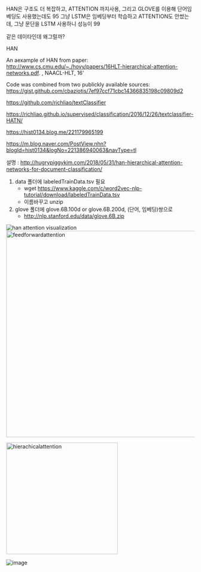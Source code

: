 HAN은 구조도 더 복잡하고, ATTENTION 까지사용, 그리고 GLOVE를 이용해 단어임베딩도 사용했는데도 95
그냥 LSTM은 임베딩부터 학습하고 ATTENTION도 안썼는데, 그냥 문단을 LSTM 사용하니 성능이 99

같은 데이타인데 왜그럴까?


HAN 



An aexample of HAN from paper: http://www.cs.cmu.edu/~./hovy/papers/16HLT-hierarchical-attention-networks.pdf. ,  NAACL-HLT, 16'

Code was combined from two publickly available sources:
https://gist.github.com/cbaziotis/7ef97ccf71cbc14366835198c09809d2

https://github.com/richliao/textClassifier

https://richliao.github.io/supervised/classification/2016/12/26/textclassifier-HATN/

https://hist0134.blog.me/221179965199

https://m.blog.naver.com/PostView.nhn?blogId=hist0134&logNo=221386940063&navType=tl

설명 : http://hugrypiggykim.com/2018/05/31/han-hierarchical-attention-networks-for-document-classification/


1) data 폴더에 labeledTrainData.tsv 필요
   - wget https://www.kaggle.com/c/word2vec-nlp-tutorial/download/labeledTrainData.tsv
   - 이름바꾸고 unzip
2) glove 폴더에 glove.6B.100d or glove.6B.200d, (단어, 임베딩)쌍으로 
   - http://nlp.stanford.edu/data/glove.6B.zip

![han attention visualization](https://user-images.githubusercontent.com/38748880/49410835-f95dae00-f7a9-11e8-93a6-596e66140033.PNG)
<img width="551" alt="feedforwardattention" src="https://user-images.githubusercontent.com/38748880/49410883-1e522100-f7aa-11e8-960a-c31ca51d5e28.png">




<img width="298" alt="hierachicalattention" src="https://user-images.githubusercontent.com/38748880/49410897-24e09880-f7aa-11e8-81bc-5c551b6ef812.png">





![image](https://user-images.githubusercontent.com/38748880/49410969-696c3400-f7aa-11e8-87c9-ac8edc84ba73.png)



